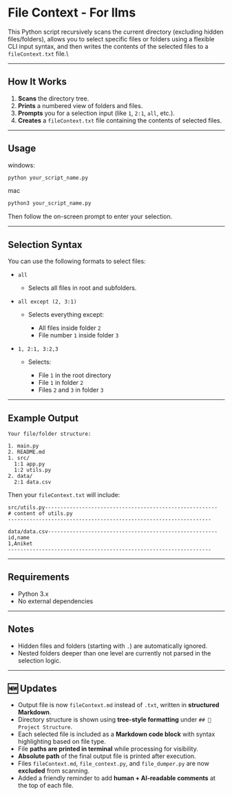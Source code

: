 # File Context - For llms

This Python script recursively scans the current directory (excluding hidden files/folders), allows you to select specific files or folders using a flexible CLI input syntax, and then writes the contents of the selected files to a `fileContext.txt` file.\\

---

## How It Works

1. **Scans** the directory tree.
2. **Prints** a numbered view of folders and files.
3. **Prompts** you for a selection input (like `1`, `2:1`, `all`, etc.).
4. **Creates** a `fileContext.txt` file containing the contents of selected files.

---

## Usage

windows:

```bash
python your_script_name.py
```

mac

```bash
python3 your_script_name.py
```

Then follow the on-screen prompt to enter your selection.

---

## Selection Syntax

You can use the following formats to select files:

* `all`

  * Selects all files in root and subfolders.

* `all except (2, 3:1)`

  * Selects everything except:

    * All files inside folder `2`
    * File number `1` inside folder `3`

* `1, 2:1, 3:2,3`

  * Selects:

    * File `1` in the root directory
    * File `1` in folder `2`
    * Files `2` and `3` in folder `3`

---

## Example Output

```
Your file/folder structure:

1. main.py
2. README.md
1. src/
  1:1 app.py
  1:2 utils.py
2. data/
  2:1 data.csv
```

Then your `fileContext.txt` will include:

```
src/utils.py--------------------------------------------------------
# content of utils.py
------------------------------------------------------------------

data/data.csv-------------------------------------------------------
id,name
1,Aniket
------------------------------------------------------------------
```

---

## Requirements

* Python 3.x
* No external dependencies

---

## Notes

* Hidden files and folders (starting with `.`) are automatically ignored.
* Nested folders deeper than one level are currently not parsed in the selection logic.

---

## 🆕 Updates

* Output file is now `fileContext.md` instead of `.txt`, written in **structured Markdown**.
* Directory structure is shown using **tree-style formatting** under `## 📂 Project Structure`.
* Each selected file is included as a **Markdown code block** with syntax highlighting based on file type.
* File **paths are printed in terminal** while processing for visibility.
* **Absolute path** of the final output file is printed after execution.
* Files `fileContext.md`, `file_context.py`, and `file_dumper.py` are now **excluded** from scanning.
* Added a friendly reminder to add **human + AI-readable comments** at the top of each file.

